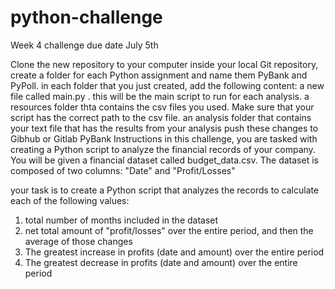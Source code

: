 # python-challenge
Week 4 challenge due date July 5th

Clone the new repository to your computer 
inside your local Git repository, create a folder for each Python assignment and name them PyBank and PyPoll.
in each folder that you just created, add the following content:
a new file called main.py  .  this will be the main script to run for each analysis.
a resources folder thta contains the csv files you used.  Make sure that your script has the correct path to the csv file.
an analysis folder that contains your text file that has the results from your analysis 
push these changes to Gibhub or Gitlab
PyBank Instructions
in this challenge, you are tasked with creating a Python script to analyze the financial records of your company.  You will be given a financial dataset called budget_data.csv.  The dataset is composed of two columns: "Date" and "Profit/Losses"

your task is to create a Python script that analyzes the records to calculate each of the following values:
1. total number of months included in the dataset
2. net total amount of "profit/losses" over the entire period, and then the average of those changes
3. The greatest increase in profits (date and amount) over the entire period
4. The greatest decrease in profits (date and amount) over the entire period 
